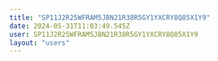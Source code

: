 ```yaml
---
title: "SP11J2R25WFRAM5JBN21R38R5GY1YXCRY8Q85X1Y9"
date: 2024-05-31T11:03:49.545Z
user: SP11J2R25WFRAM5JBN21R38R5GY1YXCRY8Q85X1Y9
layout: "users"
---
```

    